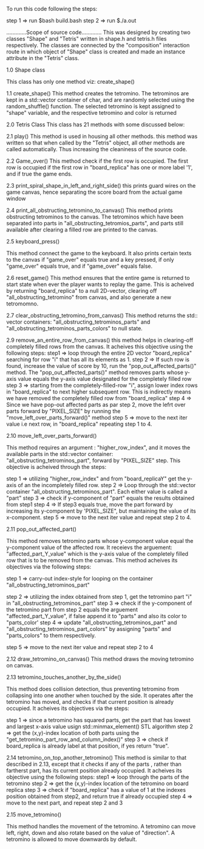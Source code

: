 


To run this code following the steps:

step 1 =>  run $bash build.bash
step 2 => run  $./a.out

.............Scope of source code............. This was designed by creating two classes "Shape" and "Tetris" written in shape.h and tetris.h files respectively. The classes are connected by the "composition" interaction route in which object of "Shape" class is created and made an instance attribute in the "Tetris" class.

1.0 Shape class

This class has only one method viz: create_shape() 

1.1 create_shape() This method creates the tetromino. The tetrominos are kept in a std::vector container of char, and are randomly selected using the random_shuffle() function. The selected tetromino is kept assigned to "shape" variable, and the respective tetromino and color is returned

2.0 Tetris Class This class has 21 methods with some discussed below:

2.1 play() This method is used in housing all other methods. this method was written so that when called by the "Tetris" object, all other methods are called automatically. Thus increasing the cleaniness of the source code.

2.2 Game_over() This method check if the first row is occupied. The first row is occupied if the first row in "board_replica" has one or more label '1', and if true the game ends.

2.3 print_spiral_shape_in_left_and_right_side() this prints guard wires on the game canvas, hence separating the score board from the actual game window

2.4 print_all_obstructing_tetromino_to_canvas() This method prints obstructing tetrominos to the canvas. The tetrominos which have been separated into parts in "all_obstructing_tetromios_parts", and parts still available after clearing a filled row are printed to the canvas.

2.5 keyboard_press()

This method connect the game to the keyboard. It also prints certain texts to the canvas if "game_over" equals true and a key pressed, if only "game_over" equals true, and if "game_over" equals false.

2.6 reset_game() This method ensures that the entire game is returned to start state when ever the player wants to replay the game. This is acheived by returning "board_replica" to a null 2D-vector, clearing off "all_obstructing_tetromino" from canvas, and also generate a new tetromomno.

2.7 clear_obstructing_tetromino_from_canvas() This method returns the std:: vector containers: "all_obstructing_tetrominos_parts" and "all_obstructing_tetrominos_parts_colors" to null state.

2.9 remove_an_entire_row_from_canvas() this method helps in clearing-off completely filled rows from the canvas. It acheives this objective using the following steps: step1 => loop through the entire 2D vector "board_replica" searching for row "i" that has all its elements as 1. step 2 => If such row is found, increase the value of score by 10, run the "pop_out_affected_parts()" method. The "pop_out_affected_parts()" method removes parts whose y-axis value equals the y-axis value designated for the completely filled row step 3 => starting from the completely-filled-row "i", assign lower index rows in "board_replica" to next higher subsequent row. This is indirectly means we have removed the completely filled row from "board_replica" step 4 => Since we have pop-out affected parts as par step 2, move the lefrt over parts forward by "PIXEL_SIZE" by running the "move_left_over_parts_forward()" method step 5 => move to the next iter value i.e next row, in "board_replica" repeating step 1 to 4.

2.10 move_left_over_parts_forward()

This method requires an argument : "higher_row_index", and it moves the available parts in the std::vector container: "all_obstructing_tetrominos_part", forward by "PIXEL_SIZE" step. This objective is acheived through the steps:

step 1 => utilizing "higher_row_index" and from "board_replicaY" get the y-axis of an the incompletely filled row.
step 2 => Loop through the std::vector container  "all_obstructing_tetrominos_part". Each either value is called a "part" 
step 3 => check if y-component of "part" equals the results obtained from step1
step 4 => If step3 equals true, move the part forward by increasing its y-component by 'PIXEL_SIZE", but maintaining the value of its x-component.
step 5 => move to the next iter value and repeat step 2 to 4.

2.11 pop_out_affected_part()

This method removes tetromino parts whose y-component value equal the y-component value of the affected row. It receievs the arguement: "affected_part_Y_value" which is the y-axis value of the completely filled row that is to be removed from the canvas. This method acheives its objectives via the following steps:

step 1 => carry-out index-style for looping on the container  "all_obstructing_tetrominos_part" 

step 2 => utilizing the index obtained from step 1, get the tetromino part "i"  in  "all_obstructing_tetrominos_part"
step 3 => check if the y-component of the tetromino part from step 2 equals the arguement "affected_part_Y_value", if false append it to "parts" and also its color to "parts_color'
step 4 => update "all_obstructing_tetrominos_part" and  "all_obstructing_tetrominos_part_colors" by assigning "parts" and "parts_colors" to them respectively.

step 5 => move to the next iter value and repeat step 2 to 4

2.12 draw_tetromino_on_canvas() This method draws the moving tetromino on canvas.

2.13 tetromino_touches_another_by_the_side()

This method does collision detection, thus preventing tetromino from collapsing into one another when touched by the side. It operates after the tetromino has moved, and checks if that current position is already occupied.  It acheives its objectives via the steps:

step 1 => since a tetromino has squared parts, get the part that has lowest and largest x-axis value usign std::minmax_element()  STL algorithm
step 2 => get the (x,y)-index location of both parts using the "get_tetromino_part_row_and_column_index()"
step 3 => check if board_replica is already label at that position, if yes return "true".

2.14 tetromino_on_top_another_tetromino() This method is similar to that described in 2.13, except that it checks if any of the parts , rather than fartherst part, has its current position already occupied. It acheives its objective using the following steps: step1 => loop through the parts of the tetromino step 2 => get the (x,y)-index location of the tetromino on board replica step 3 => check if "board_replica" has a value of 1 at the indexes position obtained from step2, and return true if already occupied step 4 => move to the next part, and repeat step 2 and 3

2.15 move_tetromino()

This method  handles the movement of the tetromino. A tetromino can move left, right, down and also rotate based on the value of "direction". A tetromino is allowed to move downwards by default.

